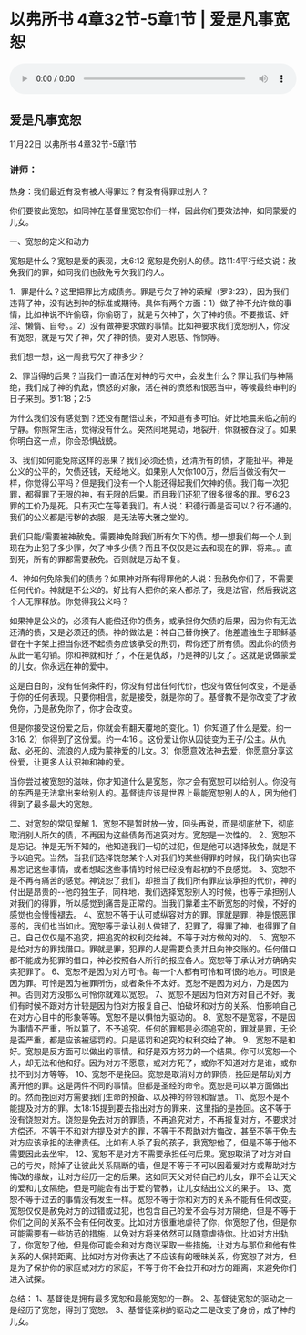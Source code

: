 # 以弗所书 4章32节-5章1节 | 爱是凡事宽恕

<audio style="width: 100%;" preload="false" controls controlslist="nodownload"><source src="http://file.simai.life/audio/mp3/2020/fu_4_32-5_1-201122.mp3" type="audio/mpeg">Your browser does not support the audio element.</audio>

## 爱是凡事宽恕
11月22日 
以弗所书 4章32节-5章1节
### 讲师：


热身：我们最近有没有被人得罪过？有没有得罪过别人？

你们要彼此宽恕，如同神在基督里宽恕你们一样，因此你们要效法神，如同蒙爱的儿女。

一、宽恕的定义和动力

宽恕是什么？宽恕是爱的表现，太6:12 宽恕是免别人的债。路11:4平行经文说：赦免我们的罪，如同我们也赦免亏欠我们的人。

1、罪是什么？这里把罪比方成债务。罪是亏欠了神的荣耀（罗3:23），因为我们违背了神，没有达到神的标准或期待。具体有两个方面：1）做了神不允许做的事情，比如神说不许偷窃，你偷窃了，就是亏欠神了，欠了神的债。不要撒谎、奸淫、懒惰、自夸。。2）没有做神要求做的事情。比如神要求我们宽恕别人，你没有宽恕，就是亏欠了神，欠了神的债。要对人恩慈、怜悯等。

我们想一想，这一周我亏欠了神多少？

2、罪当得的后果？当我们一直活在对神的亏欠中，会发生什么？罪让我们与神隔绝，我们成了神的仇敌，愤怒的对象，活在神的愤怒和恨恶当中，等候最终审判的日子来到。罗1:18；2:5

为什么我们没有感觉到？还没有醒悟过来，不知道有多可怕。好比地震来临之前的宁静。你照常生活，觉得没有什么。突然间地晃动，地裂开，你就被吞没了。如果你明白这一点，你会恐惧战兢。

3、我们如何能免除这样的恶果？我们必须还债，还清所有的债，才能扯平。神是公义的公平的，欠债还钱，天经地义。如果别人欠你100万，然后当做没有欠一样，你觉得公平吗？但是我们没有一个人能还得起我们欠神的债。我们每一次犯罪，都得罪了无限的神，有无限的后果。而且我们还犯了很多很多的罪。罗6:23 罪的工价乃是死。只有灭亡在等着我们。有人说：积德行善是否可以？行不通的。我们的公义都是污秽的衣服，是无法等大雅之堂的。

我们只能/需要被神赦免。需要神免除我们所有欠下的债。想一想我们每一个人到现在为止犯了多少罪，欠了神多少债？而且不仅仅是过去和现在的罪，将来。。直到死，所有的罪都需要赦免。否则就是万劫不复。

4、神如何免除我们的债务？如果神对所有得罪他的人说：我赦免你们了，不需要任何代价。神就是不公义的。好比有人把你的亲人都杀了，我是法官，然后我说这个人无罪释放。你觉得我公义吗？

如果神是公义的，必须有人能偿还你的债务，或承担你欠债的后果，因为你有无法还清的债，又是必须还的债。神的做法是：神自己替你换了。他差遣独生子耶稣基督在十字架上担当你还不起债务应该承受的刑罚，帮你还了所有债。因此你的债务从此一笔勾销。你和神就和好了，不在是仇敌，乃是神的儿女了。这就是说做蒙爱的儿女。你永远在神的爱中。

这是白白的，没有任何条件的，你没有付出任何代价，也没有做任何改变，不是基于你的任何表现。只要你相信，就是接受，就是你的了。基督教不是你改变了才赦免你，乃是赦免你了，你才会改变。

但是你接受这份爱之后，你就会有翻天覆地的变化。1）你知道了什么是爱。约一3:16. 2）你得到了这份爱。约一4:16 。这份爱让你从囚徒变为王子/公主。从仇敌、必死的、流浪的人成为蒙神爱的儿女。3）你愿意效法神去爱，你愿意分享这份爱，让更多人认识神和神的爱。

当你尝过被宽恕的滋味，你才知道什么是宽恕，你才会有宽恕可以给别人。你没有的东西是无法拿出来给别人的。基督徒应该是世界上最能宽恕别人的人，因为他们得到了最多最大的宽恕。

二、对宽恕的常见误解
1、宽恕不是暂时放一放，回头再说，而是彻底放下，彻底取消别人所欠的债，不再因为这些债务而追究对方。宽恕是一次性的。
2、宽恕不是忘记。神是无所不知的，他知道我们一切的过犯，但是他可以选择赦免，就是不予以追究。当然，当我们选择饶恕某个人对我们的某些得罪的时候，我们确实也容易忘记这些事情，或者想起这些事情的时候已经没有起初的不良感觉。
3、宽恕不是不再有痛苦的感觉。神饶恕了我们，却担当了我们所有罪应该承担的代价，神的付出是昂贵的--他的独生子，同样地，我们选择宽恕别人的时候，也等于承担别人对我们的得罪，所以感觉到痛苦是正常的。当我们靠着主不断宽恕的时候，不好的感觉也会慢慢褪去。
4、宽恕不等于认可或纵容对方的罪。罪就是罪，神是恨恶罪恶的，我们也当如此。宽恕等于承认别人做错了，犯罪了，得罪了神，也得罪了自己。自己仅仅是不追究，把追究的权利交给神。不等于对方做的对的。
5、宽恕不是给对方的罪找借口。罪就是罪，犯罪的人是需要负责并且向神交账的。任何借口都不能成为犯罪的借口，神必按照各人所行的报应各人。宽恕等于承认对方确确实实犯罪了。
6、宽恕不是因为对方可怜。每一个人都有可怜和可恨的地方。可恨是因为罪。可怜是因为被罪所伤，或者条件不太好。宽恕不是因为对方，乃是因为神。否则对方没那么可怜你就难以宽恕。
7、宽恕不是因为怕对方对自己不好。我们有时候不跟对方计较是因为怕对方报复自己、怕破坏和对方的关系、怕影响自己在对方心目中的形象等等。宽恕不是以惧怕为驱动的。
8、宽恕不是宽容，不是因为事情不严重，所以算了，不予追究。任何的罪都是必须追究的，罪就是罪，无论是否严重，都是应该被惩罚的。只是惩罚和追究的权利交给了神。
9、宽恕不是和好。宽恕是反方面可以做出的事情。和好是双方努力的一个结果。你可以宽恕一个人，却无法和他和好。因为对方不愿意，或对方死了，或你不知道对方是谁，或你找不到对方等等。
10、宽恕不是挽回。宽恕是取消对方的罪债，挽回是帮助对方离开他的罪。这是两件不同的事情。但都是圣经的命令。宽恕是可以单方面做出的。然而挽回对方需要我们生命的预备、以及神的带领和智慧。
11、宽恕不是不能提及对方的罪。太18:15提到要去指出对方的罪来，这里指的是挽回。这不等于没有饶恕对方。饶恕是免去对方的罪债，不再追究对方，不再报复对方，不要求对方偿还。不等于不和对方提及对方的罪，不等于不帮助对方悔改，甚至不等于免去对方应该承担的法律责任。比如有人杀了我的孩子，我宽恕他了，但是不等于他不需要因此去坐牢。
12、宽恕不是对方不需要承担任何后果。宽恕取消了对方对自己的亏欠，除掉了让彼此关系隔断的墙，但是不等于不可以因着爱对方或帮助对方悔改的缘故，让对方经历一定的后果。这如同天父对待自己的儿女，罪不会让天父的爱和儿女隔绝，但是可能会有出于爱的管教，让儿女结出公义的果子。
13、宽恕不等于过去的事情没有发生一样。宽恕不等于你和对方的关系不能有任何改变。宽恕仅仅是赦免对方的过错或过犯，也包含自己的爱不会与对方隔绝，但是不等于你们之间的关系不会有任何改变。比如对方很重地虐待了你，你宽恕了他，但是你可能需要有一些防范的措施，以免对方将来依然可以随意虐待你。比如对方出轨了，你宽恕了他，但是你可能会和对方商议采取一些措施，让对方与那位和他有性关系的人保持距离。比如对方对你表达了不应该有的暧昧关系，你宽恕了对方，但是为了保护你的家庭或对方的家庭，不等于你不会拉开和对方的距离，来避免你们进入试探。

总结：
1、基督徒是拥有最多宽恕和最能宽恕的一群。
2、基督徒宽恕的驱动之一是经历了宽恕，得到了宽恕。
3、基督徒栾树的驱动之二是改变了身份，成了神的儿女。